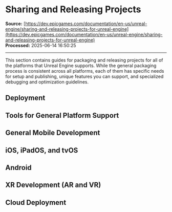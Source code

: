 # Sharing and Releasing Projects

**Source:** [https://dev.epicgames.com/documentation/en-us/unreal-engine/sharing-and-releasing-projects-for-unreal-engine](https://dev.epicgames.com/documentation/en-us/unreal-engine/sharing-and-releasing-projects-for-unreal-engine)  
**Processed:** 2025-06-14 16:50:25

---

This section contains guides for packaging and releasing projects for all of the platforms that Unreal Engine supports. While the general packaging process is consistent across all platforms, each of them has specific needs for setup and publishing, unique features you can support, and specialized debugging and optimization guidelines.

## Deployment

## Tools for General Platform Support

## General Mobile Development

## iOS, iPadOS, and tvOS

## Android

## XR Development (AR and VR)

## Cloud Deployment
